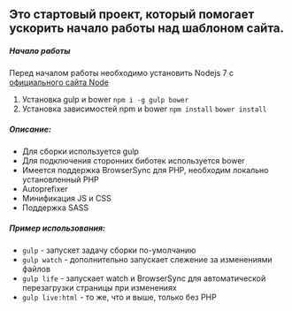 Это стартовый проект, который помогает ускорить начало работы над шаблоном сайта.
---

##### Начало работы
Перед началом работы необходимо установить Nodejs 7 с [официального сайта Node](https://nodejs.org/en/download/)
1. Установка gulp и bower
`npm i -g gulp bower`
2. Установка зависимостей npm и bower
`npm install`
`bower install`

##### Описание:
* Для сборки используется gulp
* Для подключения сторонних биботек используется bower
* Имеется поддержка BrowserSync для PHP, необходим локально установленный PHP
* Autoprefixer
* Минификация JS и CSS
* Поддержка SASS

##### Пример использования:
* `gulp` - запускет задачу сборки по-умолчанию
* `gulp watch` - дополнительно запускает слежение за изменениями файлов
* `gulp life` - запускает watch и BrowserSync для автоматической перезагрузки страницы при изменениях
* `gulp live:html` - то же, что и выше, только без PHP

